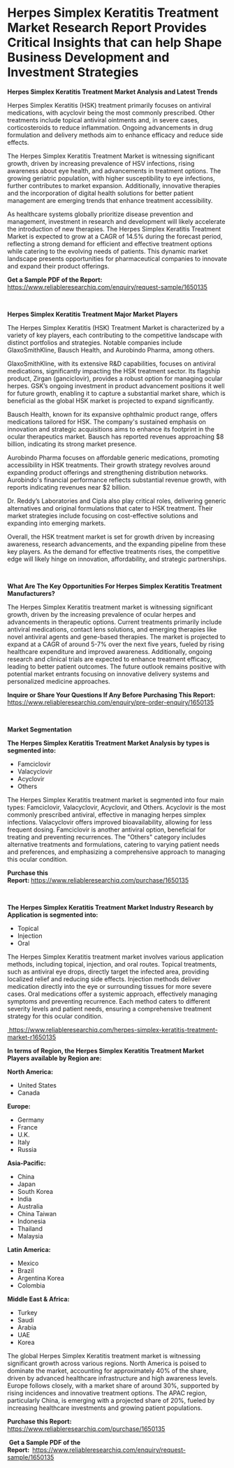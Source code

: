 <p><h1>Herpes Simplex Keratitis Treatment Market Research Report Provides Critical Insights that can help Shape Business Development and Investment Strategies</h1></p><p><strong>Herpes Simplex Keratitis Treatment Market Analysis and Latest Trends</strong></p>
<p><p>Herpes Simplex Keratitis (HSK) treatment primarily focuses on antiviral medications, with acyclovir being the most commonly prescribed. Other treatments include topical antiviral ointments and, in severe cases, corticosteroids to reduce inflammation. Ongoing advancements in drug formulation and delivery methods aim to enhance efficacy and reduce side effects. </p><p>The Herpes Simplex Keratitis Treatment Market is witnessing significant growth, driven by increasing prevalence of HSV infections, rising awareness about eye health, and advancements in treatment options. The growing geriatric population, with higher susceptibility to eye infections, further contributes to market expansion. Additionally, innovative therapies and the incorporation of digital health solutions for better patient management are emerging trends that enhance treatment accessibility.</p><p>As healthcare systems globally prioritize disease prevention and management, investment in research and development will likely accelerate the introduction of new therapies. The Herpes Simplex Keratitis Treatment Market is expected to grow at a CAGR of 14.5% during the forecast period, reflecting a strong demand for efficient and effective treatment options while catering to the evolving needs of patients. This dynamic market landscape presents opportunities for pharmaceutical companies to innovate and expand their product offerings.</p></p>
<p><strong>Get a Sample PDF of the Report:&nbsp;</strong> <a href="https://www.reliableresearchiq.com/enquiry/request-sample/1650135?utm_campaign=2282&utm_medium=2&utm_source=Github&utm_content=ia&utm_term=19042025&utm_id=herpes-simplex-keratitis-treatment">https://www.reliableresearchiq.com/enquiry/request-sample/1650135</a></p>
<p>&nbsp;</p>
<p><strong>Herpes Simplex Keratitis Treatment Major Market Players</strong></p>
<p><p>The Herpes Simplex Keratitis (HSK) Treatment Market is characterized by a variety of key players, each contributing to the competitive landscape with distinct portfolios and strategies. Notable companies include GlaxoSmithKline, Bausch Health, and Aurobindo Pharma, among others. </p><p>GlaxoSmithKline, with its extensive R&D capabilities, focuses on antiviral medications, significantly impacting the HSK treatment sector. Its flagship product, Zirgan (ganciclovir), provides a robust option for managing ocular herpes. GSK’s ongoing investment in product advancement positions it well for future growth, enabling it to capture a substantial market share, which is beneficial as the global HSK market is projected to expand significantly.</p><p>Bausch Health, known for its expansive ophthalmic product range, offers medications tailored for HSK. The company's sustained emphasis on innovation and strategic acquisitions aims to enhance its footprint in the ocular therapeutics market. Bausch has reported revenues approaching $8 billion, indicating its strong market presence.</p><p>Aurobindo Pharma focuses on affordable generic medications, promoting accessibility in HSK treatments. Their growth strategy revolves around expanding product offerings and strengthening distribution networks. Aurobindo's financial performance reflects substantial revenue growth, with reports indicating revenues near $2 billion.</p><p>Dr. Reddy’s Laboratories and Cipla also play critical roles, delivering generic alternatives and original formulations that cater to HSK treatment. Their market strategies include focusing on cost-effective solutions and expanding into emerging markets.</p><p>Overall, the HSK treatment market is set for growth driven by increasing awareness, research advancements, and the expanding pipeline from these key players. As the demand for effective treatments rises, the competitive edge will likely hinge on innovation, affordability, and strategic partnerships.</p></p>
<p>&nbsp;</p>
<p><strong>What Are The Key Opportunities For Herpes Simplex Keratitis Treatment Manufacturers?</strong></p>
<p><p>The Herpes Simplex Keratitis treatment market is witnessing significant growth, driven by the increasing prevalence of ocular herpes and advancements in therapeutic options. Current treatments primarily include antiviral medications, contact lens solutions, and emerging therapies like novel antiviral agents and gene-based therapies. The market is projected to expand at a CAGR of around 5-7% over the next five years, fueled by rising healthcare expenditure and improved awareness. Additionally, ongoing research and clinical trials are expected to enhance treatment efficacy, leading to better patient outcomes. The future outlook remains positive with potential market entrants focusing on innovative delivery systems and personalized medicine approaches.</p></p>
<p><strong>Inquire or Share Your Questions If Any Before Purchasing This Report:</strong> <a href="https://www.reliableresearchiq.com/enquiry/pre-order-enquiry/1650135?utm_campaign=2282&utm_medium=2&utm_source=Github&utm_content=ia&utm_term=19042025&utm_id=herpes-simplex-keratitis-treatment">https://www.reliableresearchiq.com/enquiry/pre-order-enquiry/1650135</a></p>
<p>&nbsp;</p>
<p><strong>Market Segmentation</strong></p>
<p><strong>The Herpes Simplex Keratitis Treatment Market Analysis by types is segmented into:</strong></p>
<p><ul><li>Famciclovir</li><li>Valacyclovir</li><li>Acyclovir</li><li>Others</li></ul></p>
<p><p>The Herpes Simplex Keratitis treatment market is segmented into four main types: Famciclovir, Valacyclovir, Acyclovir, and Others. Acyclovir is the most commonly prescribed antiviral, effective in managing herpes simplex infections. Valacyclovir offers improved bioavailability, allowing for less frequent dosing. Famciclovir is another antiviral option, beneficial for treating and preventing recurrences. The "Others" category includes alternative treatments and formulations, catering to varying patient needs and preferences, and emphasizing a comprehensive approach to managing this ocular condition.</p></p>
<p><strong>Purchase this Report:&nbsp;</strong><a href="https://www.reliableresearchiq.com/purchase/1650135?utm_campaign=2282&utm_medium=2&utm_source=Github&utm_content=ia&utm_term=19042025&utm_id=herpes-simplex-keratitis-treatment">https://www.reliableresearchiq.com/purchase/1650135</a></p>
<p>&nbsp;</p>
<p><strong>The Herpes Simplex Keratitis Treatment Market Industry Research by Application is segmented into:</strong></p>
<p><ul><li>Topical</li><li>Injection</li><li>Oral</li></ul></p>
<p><p>The Herpes Simplex Keratitis treatment market involves various application methods, including topical, injection, and oral routes. Topical treatments, such as antiviral eye drops, directly target the infected area, providing localized relief and reducing side effects. Injection methods deliver medication directly into the eye or surrounding tissues for more severe cases. Oral medications offer a systemic approach, effectively managing symptoms and preventing recurrence. Each method caters to different severity levels and patient needs, ensuring a comprehensive treatment strategy for this ocular condition.</p></p>
<p><a href="https://www.reliableresearchiq.com/herpes-simplex-keratitis-treatment-market-r1650135?utm_campaign=2282&utm_medium=2&utm_source=Github&utm_content=ia&utm_term=19042025&utm_id=herpes-simplex-keratitis-treatment">&nbsp;https://www.reliableresearchiq.com/herpes-simplex-keratitis-treatment-market-r1650135</a></p>
<p><strong>In terms of Region, the Herpes Simplex Keratitis Treatment Market Players available by Region are:</strong></p>
<p>
    <p> <strong> North America: </strong>
        <ul>
            <li>United States</li>
            <li>Canada</li>
        </ul>
        </p> 
    <p> <strong> Europe: </strong>
        <ul>
            <li>Germany</li>
            <li>France</li>
            <li>U.K.</li>
            <li>Italy</li>
            <li>Russia</li>
        </ul>
        </p> 
    <p> <strong> Asia-Pacific: </strong>
        <ul>
            <li>China</li>
            <li>Japan</li>
            <li>South Korea</li>
            <li>India</li>
            <li>Australia</li>
            <li>China Taiwan</li>
            <li>Indonesia</li>
            <li>Thailand</li>
            <li>Malaysia</li>
        </ul>
        </p> 
    <p> <strong> Latin America: </strong>
        <ul>
            <li>Mexico</li>
            <li>Brazil</li>
            <li>Argentina Korea</li>
            <li>Colombia</li>
        </ul>
        </p> 
    <p> <strong> Middle East & Africa: </strong>
        <ul>
            <li>Turkey</li>
            <li>Saudi</li>
            <li>Arabia</li>
            <li>UAE</li>
            <li>Korea</li>
        </ul>
    </p>
    </p>
<p><p>The global Herpes Simplex Keratitis treatment market is witnessing significant growth across various regions. North America is poised to dominate the market, accounting for approximately 40% of the share, driven by advanced healthcare infrastructure and high awareness levels. Europe follows closely, with a market share of around 30%, supported by rising incidences and innovative treatment options. The APAC region, particularly China, is emerging with a projected share of 20%, fueled by increasing healthcare investments and growing patient populations.</p></p>
<p><strong>Purchase this Report: </strong><a href="https://www.reliableresearchiq.com/purchase/1650135?utm_campaign=2282&utm_medium=2&utm_source=Github&utm_content=ia&utm_term=19042025&utm_id=herpes-simplex-keratitis-treatment">https://www.reliableresearchiq.com/purchase/1650135</a></p>
<p>&nbsp;<strong>Get a Sample PDF of the Report:&nbsp;&nbsp;</strong><a href="https://www.reliableresearchiq.com/enquiry/request-sample/1650135?utm_campaign=2282&utm_medium=2&utm_source=Github&utm_content=ia&utm_term=19042025&utm_id=herpes-simplex-keratitis-treatment">https://www.reliableresearchiq.com/enquiry/request-sample/1650135</a></p>
<p><strong></strong></p>
<p><p></p><p></p><p></p></p>